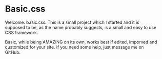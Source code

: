 # Basic.css
Welcome. basic.css. This is a small project which I started and it is supposed to be, as the name probably suggests, is a small and easy to use CSS framework.

Basic, while being AMAZING on its own, works best if edited, imporved and customized for your site. If you need some help, just message me on GitHub.
